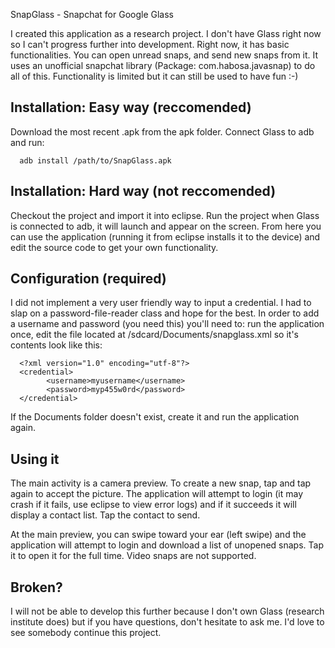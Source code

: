 SnapGlass - Snapchat for Google Glass

I created this application as a research project. I don't have Glass right now so I can't progress further into development. Right now, it has basic functionalities. You can open unread snaps, and send new snaps from it. It uses an unofficial snapchat library (Package: com.habosa.javasnap) to do all of this. Functionality is limited but it can still be used to have fun :-)


Installation: Easy way (reccomended)
---
Download the most recent .apk from the apk folder. Connect Glass to adb and run:



      adb install /path/to/SnapGlass.apk


Installation: Hard way (not reccomended)
---
Checkout the project and import it into eclipse. Run the project when Glass is connected to adb, it will launch and appear on the screen. From here you can use the application (running it from eclipse installs it to the device) and edit the source code to get your own functionality.

Configuration (required)
---
I did not implement a very user friendly way to input a credential. I had to slap on a password-file-reader class and hope for the best. In order to add a username and password (you need this) you'll need to: run the application once, edit the file located at /sdcard/Documents/snapglass.xml so it's contents look like this:




	  <?xml version="1.0" encoding="utf-8"?>
	  <credential>
	  		<username>myusername</username>
	 		<password>myp455w0rd</password>
	  </credential>
	  
If the Documents folder doesn't exist, create it and run the application again.	  


Using it
---
The main activity is a camera preview. To create a new snap, tap and tap again to accept the picture. The application will attempt to login (it may crash if it fails, use eclipse to view error logs) and if it succeeds it will display a contact list. Tap the contact to send.

At the main preview, you can swipe toward your ear (left swipe) and the application will attempt to login and download a list of unopened snaps. Tap it to open it for the full time. Video snaps are not supported.

Broken?
---
I will not be able to develop this further because I don't own Glass (research institute does) but if you have questions, don't hesitate to ask me. I'd love to see somebody continue this project.
